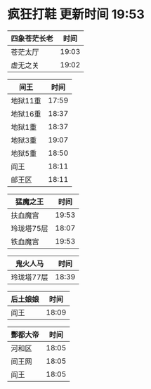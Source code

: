 # 疯狂打鞋 更新时间 19:53

| 四象苍茫长老   | 时间    |
|--------|-------|
| 苍茫太厅 | 19:03 |
| 虚无之关 | 19:02 |

| 间王   | 时间    |
|--------|-------|
| 地狱11重 | 17:59 |
| 地狱16重 | 18:37 |
| 地狱1重 | 18:37 |
| 地狱3重 | 19:07 |
| 地狱5重 | 18:50 |
| 阎王 | 18:11 |
| 邮王区 | 18:11 |

| 猛魔之王   | 时间    |
|--------|-------|
| 扶血魔宫 | 19:53 |
| 玲珑塔75层 | 18:07 |
| 铁血魔宫 | 19:53 |

| 鬼火人马   | 时间    |
|--------|-------|
| 玲珑塔77层 | 18:39 |

| 后土娘娘   | 时间    |
|--------|-------|
| 阎王 | 18:09 |

| 酆都大帝   | 时间    |
|--------|-------|
| 河和区 | 18:05 |
| 间王网 | 18:05 |
| 阎王 | 18:05 |